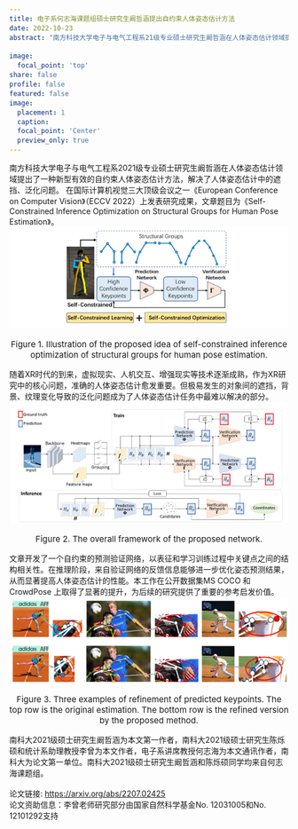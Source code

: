```yaml
---
title: 电子系何志海课题组硕士研究生阚哲涵提出自约束人体姿态估计方法
date: 2022-10-23
abstract: "南方科技大学电子与电气工程系21级专业硕士研究生阚哲涵在人体姿态估计领域提出了一种新型有效的自约束人体姿态估计方法，解决了人体姿态估计中的遮挡、泛化问题。在国际计算机视觉顶级会议之一（ECCV_2022）上发表研究成果。"

image:
  focal_point: 'top'
share: false
profile: false
featured: false
image:
  placement: 1
  caption: 
  focal_point: 'Center'
  preview_only: true
---
```


南方科技大学电子与电气工程系2021级专业硕士研究生阚哲涵在人体姿态估计领域提出了一种新型有效的自约束人体姿态估计方法，解决了人体姿态估计中的遮挡、泛化问题。
在国际计算机视觉三大顶级会议之一《European Conference on Computer Vision》（ECCV 2022）上发表研究成果，文章题目为《Self-Constrained Inference Optimization on Structural Groups for Human Pose Estimation》。
<img src="fig1.png" width="888">
<p style="font-size:15px;text-align:center">Figure 1. Illustration of the proposed idea of self-constrained inference optimization of structural groups for human pose estimation.</p>

随着XR时代的到来，虚拟现实、人机交互、增强现实等技术逐渐成熟，作为XR研究中的核心问题，准确的人体姿态估计愈发重要。但极易发生的对象间的遮挡，背景、纹理变化导致的泛化问题成为了人体姿态估计任务中最难以解决的部分。
<img src="fig2.png" width="888">
<p style="font-size:15px;text-align:center">Figure 2. The overall framework of the proposed network.</p>

文章开发了一个自约束的预测验证网络，以表征和学习训练过程中关键点之间的结构相关性。在推理阶段，来自验证网络的反馈信息能够进一步优化姿态预测结果，从而显著提高人体姿态估计的性能。本工作在公开数据集MS COCO 和 CrowdPose 上取得了显著的提升，为后续的研究提供了重要的参考启发价值。
<img src="fig3.png" width="888">
<p style="font-size:15px;text-align:center">Figure 3. Three examples of refinement of predicted keypoints. The top row is the original estimation. The bottom row is the refined version by the proposed method.</p>
南科大2021级硕士研究生阚哲涵为本文第一作者，南科大2021级硕士研究生陈烁硕和统计系助理教授李曾为本文作者，电子系讲席教授何志海为本文通讯作者，南科大为论文第一单位。南科大2021级硕士研究生阚哲涵和陈烁硕同学均来自何志海课题组。</br></br>
论文链接: <a href=https://arxiv.org/abs/2207.02425>https://arxiv.org/abs/2207.02425</a></br>
论文资助信息：李曾老师研究部分由国家自然科学基金No. 12031005和No. 12101292支持